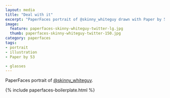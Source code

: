 ```yaml
---
layout: media
title: "Deal with it"
excerpt: "PaperFaces portrait of @skinny_whiteguy drawn with Paper by 53 on an iPad."
image: 
  feature: paperfaces-skinny-whiteguy-twitter-lg.jpg
  thumb: paperfaces-skinny-whiteguy-twitter-150.jpg
category: paperfaces
tags: 
- portrait
- illustration
- Paper by 53

- glasses
---
```


PaperFaces portrait of [@skinny_whiteguy](http://twitter.com/skinny_whiteguy).

{% include paperfaces-boilerplate.html %}